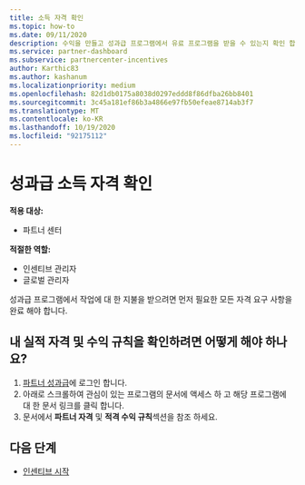 ```yaml
---
title: 소득 자격 확인
ms.topic: how-to
ms.date: 09/11/2020
description: 수익을 만들고 성과급 프로그램에서 유료 프로그램을 받을 수 있는지 확인 합니다. 파트너 센터에서 소득 자격 및 수익 규칙을 확인 하세요.
ms.service: partner-dashboard
ms.subservice: partnercenter-incentives
author: Karthic83
ms.author: kashanum
ms.localizationpriority: medium
ms.openlocfilehash: 82d1db0175a8038d0297eddd8f86dfba26bb8401
ms.sourcegitcommit: 3c45a181ef86b3a4866e97fb50efeae8714ab3f7
ms.translationtype: MT
ms.contentlocale: ko-KR
ms.lasthandoff: 10/19/2020
ms.locfileid: "92175112"
---
```

# <a name="confirm-your-incentives-earnings-eligibility"></a>성과급 소득 자격 확인

**적용 대상:**

- 파트너 센터

**적절한 역할:**

- 인센티브 관리자
- 글로벌 관리자

성과급 프로그램에서 작업에 대 한 지불을 받으려면 먼저 필요한 모든 자격 요구 사항을 완료 해야 합니다.

## <a name="how-do-i-check-my-earning-eligibility-and-revenue-rules"></a>내 실적 자격 및 수익 규칙을 확인하려면 어떻게 해야 하나요?

1. [파트너 성과급](https://partner.microsoft.com/membership/partner-incentives)에 로그인 합니다.
2. 아래로 스크롤하여 관심이 있는 프로그램의 문서에 액세스 하 고 해당 프로그램에 대 한 문서 링크를 클릭 합니다.
3. 문서에서 **파트너 자격** 및 **적격 수익 규칙**섹션을 참조 하세요.

## <a name="next-steps"></a>다음 단계

- [인센티브 시작](incentives-get-started-intro.md)
